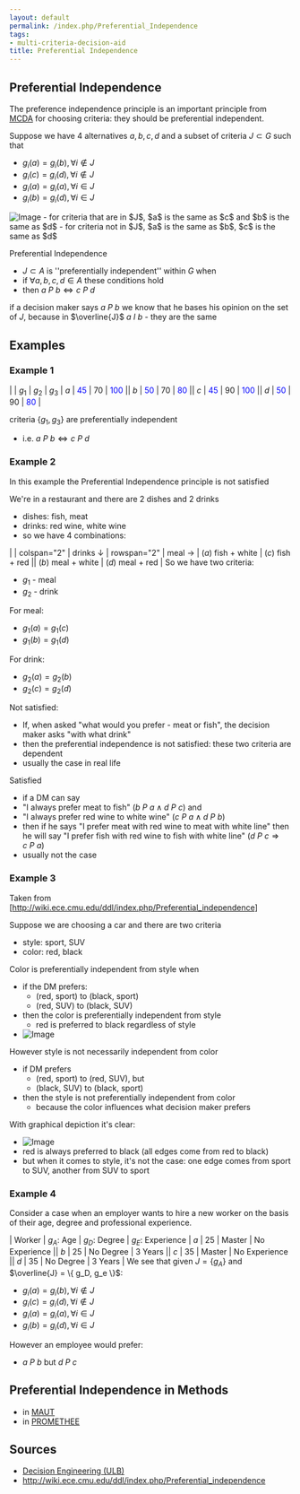 ```yaml
---
layout: default
permalink: /index.php/Preferential_Independence
tags:
- multi-criteria-decision-aid
title: Preferential Independence
---
```

## Preferential Independence
The preference independence principle is an important principle from [MCDA](MCDA) for choosing criteria: they should be preferential independent.

Suppose we have 4 alternatives $a,b,c,d$ and a subset of criteria $J \subset G$ such that
- $g_i(a) = g_i(b), \forall i \not \in J$
- $g_i(c) = g_i(d), \forall i \not \in J$
- $g_i(a) = g_i(a), \forall i \in J$
- $g_i(b) = g_i(d), \forall i \in J$

<img src="https://raw.github.com/alexeygrigorev/wiki-figures/master/ulb/de/mcda/preferential-independence.png" alt="Image">
- for criteria that are in $J$, $a$ is the same as $c$ and $b$ is the same as $d$
- for criteria not in $J$, $a$ is the same as $b$, $c$ is the same as $d$ 

Preferential Independence
- $J \subset A$ is ''preferentially independent'' within $G$ when 
- if $\forall a,b,c,d \in A$ these conditions hold
- then $a \ P \ b \iff c \ P \ d$ 


if a decision maker says $a \ P \ b$ we know that he bases his opinion on the set of $J$, because in $\overline{J}$ $a \ I \ b$ - they are the same 


## Examples
### Example 1
|    |  $g_1$  |  $g_2$  |  $g_3$  |   $a$   |  <font color="blue">45</font>  |  70  |  <font color="blue">100</font> ||   $b$   |  <font color="blue">50</font>  |  70  |  <font color="blue">80</font> ||   $c$   |  <font color="blue">45</font>  |  90  |  <font color="blue">100</font> ||   $d$   |  <font color="blue">50</font>  |  90  |  <font color="blue">80</font> |

criteria $\{g_1, g_3\}$ are preferentially independent 
- i.e. $a \ P \ b \iff c \ P \ d$


### Example 2
In this example the Preferential Independence principle is not satisfied

We're in a restaurant and there are 2 dishes and 2 drinks
- dishes: fish, meat
- drinks: red wine, white wine
- so we have 4 combinations:

|    |  colspan="2" | drinks $\downarrow$  |   rowspan="2" | meal $\to$  |  $(a)$ fish + white  |  $(c)$ fish + red ||  $(b)$ meal + white  |  $(d)$ meal + red |
So we have two criteria: 
- $g_1$ - meal
- $g_2$ - drink


For meal:
- $g_1(a) = g_1(c)$ 
- $g_1(b) = g_1(d)$ 

For drink:
- $g_2(a) = g_2(b)$
- $g_2(c) = g_2(d)$

Not satisfied:
- If, when asked "what would you prefer - meat or fish", the decision maker asks "with what drink"
- then the preferential independence is not satisfied: these two criteria are dependent 
- usually the case in real life

Satisfied
- if a DM can say 
- "I always prefer meat to fish" ($b \ P \ a \land d \ P \ c$) and
- "I always prefer red wine to white wine" ($c \ P \ a \land d \ P \ b$)
- then if he says "I prefer meat with red wine to meat with white line" then he will say "I prefer fish with red wine to fish with white line" ($d \ P \ c \Rightarrow c \ P \ a$)
- usually not the case 


### Example 3
Taken from [http://wiki.ece.cmu.edu/ddl/index.php/Preferential_independence]

Suppose we are choosing a car and there are two criteria
- style: sport, SUV
- color: red, black

Color is preferentially independent from style when
- if the DM prefers:
  - (red, sport) to (black, sport)
  - (red, SUV) to (black, SUV)
- then the color is preferentially independent from style
  - red is preferred to black regardless of style
- <img src="https://raw.github.com/alexeygrigorev/wiki-figures/master/ulb/de/mcda/preferential-independence-ex0.png" alt="Image">


However style is not necessarily independent from color
- if DM prefers 
  - (red, sport) to (red, SUV), but
  - (black, SUV) to (black, sport)
- then the style is not preferentially independent from color
  - because the color influences what decision maker prefers


With graphical depiction it's clear:
- <img src="https://raw.github.com/alexeygrigorev/wiki-figures/master/ulb/de/mcda/preferential-independence-ex1.png" alt="Image">
- red is always preferred to black (all edges come from red to black)
- but when it comes to style, it's not the case: one edge comes from sport to SUV, another from SUV to sport


### Example 4
Consider a case when an employer wants to hire a new worker on the basis of their age, degree and professional experience. 

|   Worker  |  $g_A$: Age  |  $g_D$: Degree  |  $g_E$: Experience   |   $a$   |  25  |  Master  |  No Experience ||   $b$   |  25  |  No Degree  |  3 Years ||   $c$   |  35  |  Master  |  No Experience ||   $d$   |  35  |  No Degree  |  3 Years |
We see that given $J = \{g_A\}$ and $\overline{J} = \{ g_D, g_e \}$:
- $g_i(a) = g_i(b), \forall i \not \in J$
- $g_i(c) = g_i(d), \forall i \not \in J$
- $g_i(a) = g_i(a), \forall i \in J$
- $g_i(b) = g_i(d), \forall i \in J$

However an employee would prefer:
- $a \ P \ b$ but $d \ P \ c$


## Preferential Independence in Methods
- in [MAUT](Multi-Attribute_Utility_Theory)
- in [PROMETHEE](PROMETHEE)


## Sources
- [Decision Engineering (ULB)](Decision_Engineering_(ULB))
- http://wiki.ece.cmu.edu/ddl/index.php/Preferential_independence

